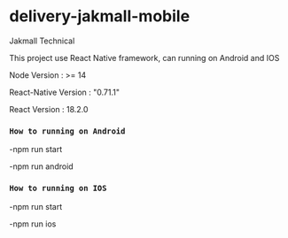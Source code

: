 # delivery-jakmall-mobile

Jakmall Technical

This project use React Native framework, can running on Android and IOS

Node Version : >= 14

React-Native Version : "0.71.1"

React Version : 18.2.0

### `How to running on Android`

-npm run start

-npm run android

### `How to running on IOS `

-npm run start

-npm run ios
